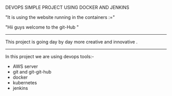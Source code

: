 DEVOPS SIMPLE PROJECT USING DOCKER AND JENKINS 


"It is using the website running in the containers :="

"Hii guys  welcome to the git-Hub "

---------------------------------------------------------------------------------------------------------
This project is going  day by day more creative and innovative . 
                                                                                                         
---------------------------------------------------------------------------------------------------------
In this project we are using devops tools:-

- AWS server
- git and git-git-hub
- docker
- kubernetes 
- jenkins
